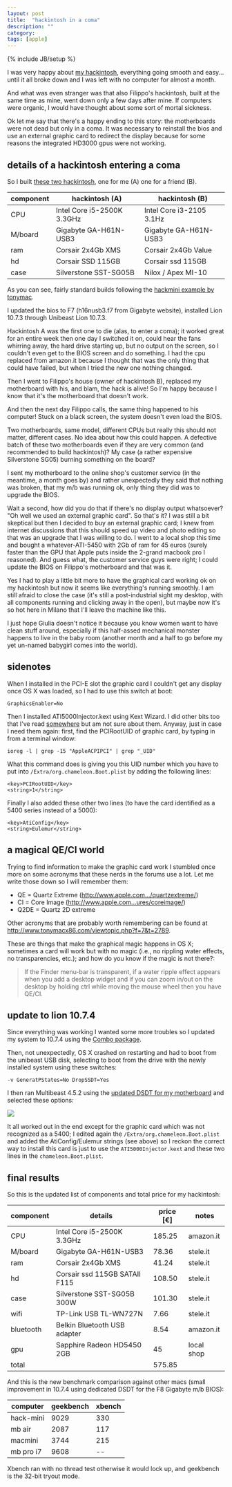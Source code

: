 ```yaml
---
layout: post
title:  "hackintosh in a coma"
description: ""
category: 
tags: [apple]
---
```

{% include JB/setup %}


I was very happy about [my hackintosh](2012-05-03-my-new-mac-is-a-hack.html), everything going smooth and easy... until it all broke down and I was left with no computer for almost a month. 

And what was even stranger was that also Filippo's hackintosh, built at the same time as mine, went down only a few days after mine. If computers were organic, I would have thought about some sort of mortal sickness. 

Ok let me say that there's a happy ending to this story: the motherboards were not dead but only in a coma. It was necessary to reinstall the bios and use an external graphic card to redirect the display because for some reasons the integrated HD3000 gpus were not working.

## details of a hackintosh entering  a coma ##


So I built [these two hackintosh](http://aadm.github.com/2012-05-03-my-new-mac-is-a-hack.html), one for me (A) one for a friend (B). 

component | hackintosh (A)                | hackintosh (B)               
--------- | ----------------------------- | -----------------------------
CPU       | Intel Core i5-2500K 3.3GHz    | Intel Core i3-2105 3.1Hz   
M/board   | Gigabyte GA-H61N-USB3         | Gigabyte GA-H61N-USB3        
ram       | Corsair 2x4Gb XMS             | Corsair 2x4Gb Value            
hd        | Corsair SSD 115GB             | Corsair ssd 115GB
case      | Silverstone SST-SG05B         | Nilox / Apex MI-10


As you can see, fairly standard builds following the [hackmini example by tonymac](http://tonymacx86.blogspot.it/2011/09/building-sandy-bridge-customac-customac.html).

I updated the bios to F7 (h16nusb3.f7 from Gigabyte website), installed Lion 10.7.3 through Unibeast Lion 10.7.3.

Hackintosh A was the first one to die (alas, to enter a coma); it worked great for an entire week then one day I switched it on, could hear the fans whirring away, the hard drive starting up, but no output on the screen, so I couldn't even get to the BIOS screen and do something. I had the cpu replaced from amazon.it because I thought that was the only thing that could have failed, but when I tried the new one nothing changed.

Then I went to Filippo's house (owner of hackintosh B), replaced my motherboard with his, and blam, the hack is alive! So I'm happy because I know that it's the motherboard that doesn't work.

And then the next day Filippo calls, the same thing happened to his computer! Stuck on a black screen, the system doesn't even load the BIOS.

Two motherboards, same model, different CPUs but really this should not matter, different cases. No idea about how this could happen. A defective batch of these two motherboards even if they are very common (and recommended to build hackintosh)? My case (a rather expensive Silverstone SG05) burning something on the board?

I sent my motherboard to the online shop's customer service (in the meantime, a month goes by) and rather unexpectedly they said that nothing was broken, that my m/b was running ok, only thing they did was to upgrade the BIOS.

Wait a second, how did you do that if there's no display output whatsoever? "Oh well we used an external graphic card". So that's it? I was still a bit skeptical but then I decided to buy an external graphic card; I knew from internet discussions that this should speed up video and photo editing so that was an upgrade that I was willing to do. I went to a local shop this time and bought a whatever-ATI-5450 with 2Gb of ram for 45 euros (surely faster than the GPU that Apple puts inside the 2-grand macbook pro I reasoned). And guess what, the customer service guys were right; I could update the BIOS on Filippo's motherboard and that was it. 

Yes I had to play a little bit more to have the graphical card working ok on my hackintosh but now it seems like everything's running smoothly. I am still afraid to close the case (it's still a post-industrial sight my desktop, with all components running and clicking away in the open), but maybe now it's so hot here in Milano that I'll leave the machine like this. 

I just hope Giulia doesn't notice it because you know women want to have clean stuff around, especially if this half-assed mechanical monster happens to live in the baby room (another month and a half to go before my yet un-named babygirl comes into the world).

## sidenotes

When I installed in the PCI-E slot the graphic card I couldn't get any display once OS X was loaded, so I had to use this switch at boot:

    GraphicsEnabler=No

Then I installed ATI5000Injector.kext using Kext Wizard. I did other bits too that I've read [somewhere](http://www.insanelymac.com/forum/index.php?showtopic=260567)  but am not sure about them. Anyway, just in case I need them again: first, find the PCIRootUID of graphic card, by typing in from a terminal window:

    ioreg -l | grep -15 "AppleACPIPCI" | grep "_UID"

What this command does is giving you this UID number which you have to put into `/Extra/org.chameleon.Boot.plist` by adding the following lines:

    <key>PCIRootUID</key>
    <string>1</string>

Finally I also added these other two lines (to have the card identified as a 5400 series instead of a 5000):
    
    <key>AtiConfig</key>
    <string>Eulemur</string>

## a magical QE/CI world ##

Trying to find information to make the graphic card work I stumbled once more on some acronyms that these nerds in the forums use a lot. Let me write those down so I will remember them:

* QE = Quartz Extreme (<http://www.apple.com.../quartzextreme/>)
* CI = Core Image (<http://www.apple.com...ures/coreimage/>)
* Q2DE = Quartz 2D extreme 

Other acronyms that are probably worth remembering can be found at <http://www.tonymacx86.com/viewtopic.php?f=7&t=2789>.

These are things that make the graphical magic happens in OS X; sometimes a card will work but with no magic (i.e., no rippling water effects, no transparencies, etc.); and how do you know if the magic is not there?:

> If the Finder menu-bar is transparent, if a water ripple effect appears when you add a desktop widget and if you can zoom in/out on the desktop by holding ctrl while moving the mouse wheel then you have QE/CI.

## update to lion 10.7.4

Since everything was working I wanted some more troubles so I updated my system to 10.7.4 using the [Combo package](http://support.apple.com/kb/DL1524).

Then, not unexpectedly, OS X crashed on restarting and had to boot from the unibeast USB disk, selecting to boot from the drive with the newly installed system using these switches:

	-v GeneratPStates=No DropSSDT=Yes

I then ran Multibeast 4.5.2 using the [updated DSDT for my motherboard](http://tonymacx86.blogspot.it/2012/05/dsdt-database-update-gigabyte-h67.html) and selected these options:

![](https://dl.dropbox.com/u/179731/hackintosh%20multibeast%20update%201.png)

It all worked out in the end except for the graphic card which was not recognized as a 5400; I edited again the `/Extra/org.chameleon.Boot.plist` and added the AtiConfig/Eulemur strings (see above) so I reckon the correct way to install this card is just to use the `ATI5000Injector.kext` and these two lines in the `chameleon.Boot.plist`.


## final results

So this is the updated list of components and total price for my hackintosh:

component | details                       | price [€]   | notes  
--------- | ----------------------------- | ----------- | -----------
CPU       | Intel Core i5-2500K 3.3GHz    | 185.25      | amazon.it  
M/board   | Gigabyte GA-H61N-USB3         | 78.36       | stele.it  
ram       | Corsair 2x4Gb XMS             | 41.24       | stele.it  
hd        | Corsair ssd 115GB SATAII F115 | 108.50      | stele.it  
case      | Silverstone SST-SG05B 300W    | 101.30      | stele.it  
wifi      | TP-Link USB TL-WN727N         | 7.66        | stele.it  
bluetooth | Belkin Bluetooth USB adapter  | 8.54        | amazon.it  
gpu       | Sapphire Radeon HD5450 2GB    | 45          | local shop
total     |                               | 575.85      |


And this is the new benchmark comparison against other macs (small improvement in 10.7.4 using dedicated DSDT for the F8 Gigabyte m/b BIOS):

computer     | geekbench      | xbench   
------------ | -------------- | ------------  
hack-mini    | 9029           | 330
mb air       | 2087           | 117  
macmini      | 3744           | 215  
mb pro i7    | 9608           | --  

Xbench ran with no thread test otherwise it would lock up, and geekbench is the 32-bit tryout mode.